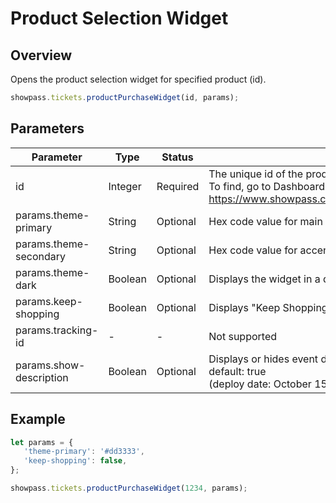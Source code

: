 
# Product Selection Widget

## Overview
Opens the product selection widget for specified product (id).

```javascript
showpass.tickets.productPurchaseWidget(id, params);
```

## Parameters

<!-- PARAMETER_TABLE_START -->
| Parameter | Type | Status | Description |
|-----------|------|--------|-------------|
| id | Integer | Required | The unique id of the product on Showpass<br>To find, go to Dashboard>Marketplace>Edit Product<br>https://www.showpass.com/dashboard/inventory/products/1080/edit/ |
| params.theme-primary | String | Optional | Hex code value for main widget color |
| params.theme-secondary | String | Optional | Hex code value for accent widget color |
| params.theme-dark | Boolean | Optional | Displays the widget in a dark theme |
| params.keep-shopping | Boolean | Optional | Displays "Keep Shopping" instead of "Close" on button verbiage |
| params.tracking-id | - | - | Not supported |
| params.show-description | Boolean | Optional | Displays or hides event description<br>default: true<br>(deploy date: October 15th 2019) |
<!-- PARAMETER_TABLE_END -->

## Example

```javascript
let params = {
   'theme-primary': '#dd3333',
   'keep-shopping': false,
};

showpass.tickets.productPurchaseWidget(1234, params);
```

